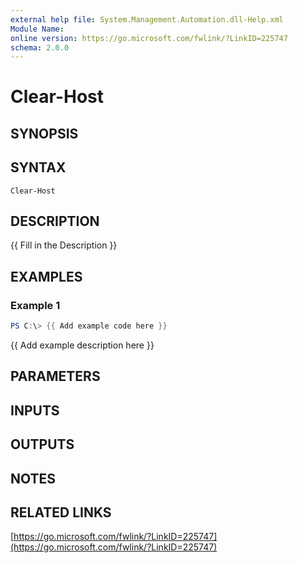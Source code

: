 ```yaml
---
external help file: System.Management.Automation.dll-Help.xml
Module Name:
online version: https://go.microsoft.com/fwlink/?LinkID=225747
schema: 2.0.0
---
```


# Clear-Host

## SYNOPSIS

## SYNTAX

```
Clear-Host
```

## DESCRIPTION
{{ Fill in the Description }}

## EXAMPLES

### Example 1
```powershell
PS C:\> {{ Add example code here }}
```

{{ Add example description here }}

## PARAMETERS

## INPUTS

## OUTPUTS

## NOTES

## RELATED LINKS

[https://go.microsoft.com/fwlink/?LinkID=225747](https://go.microsoft.com/fwlink/?LinkID=225747)

